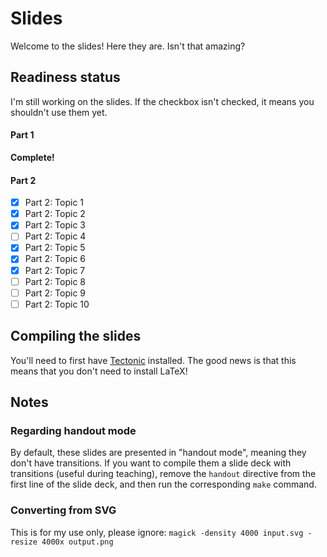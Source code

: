 # Slides

Welcome to the slides! Here they are. Isn't that amazing?

## Readiness status

I'm still working on the slides. If the checkbox isn't checked, it means you shouldn't use them yet.

#### Part 1

**Complete!**

#### Part 2

- [x] Part 2: Topic 1
- [x] Part 2: Topic 2
- [x] Part 2: Topic 3
- [ ] Part 2: Topic 4
- [x] Part 2: Topic 5
- [x] Part 2: Topic 6
- [x] Part 2: Topic 7
- [ ] Part 2: Topic 8
- [ ] Part 2: Topic 9
- [ ] Part 2: Topic 10

## Compiling the slides

You'll need to first have [Tectonic](https://tectonic-typesetting.github.io/en-US/) installed. The good news is that this means that you don't need to install LaTeX!

## Notes

### Regarding handout mode
By default, these slides are presented in "handout mode", meaning they don't have transitions. If you want to compile them a slide deck with transitions (useful during teaching), remove the `handout` directive from the first line of the slide deck, and then run the corresponding `make` command.

### Converting from SVG
This is for my use only, please ignore:
`magick -density 4000 input.svg -resize 4000x output.png`
